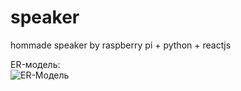 # speaker
hommade speaker by raspberry pi + python + reactjs

ER-модель: <br />
![ER-Модель](https://github.com/Intellcet/speaker.jpg/blob/master/ER-model.jpg)
